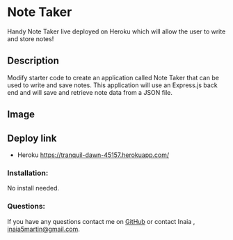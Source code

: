     
# Note Taker
Handy Note Taker live deployed on Heroku which will allow the user to write and store notes!

## Description
Modify starter code to create an application called Note Taker that can be used to write and save notes. This application will use an Express.js back end and will save and retrieve note data from a JSON file.

## Image

## Deploy link
- Heroku https://tranquil-dawn-45157.herokuapp.com/


### Installation:
No install needed.


### Questions:
If you have any questions contact me on [GitHub](https://github.com/inaia@gmail.com) or contact Inaia , inaia5martin@gmail.com.
